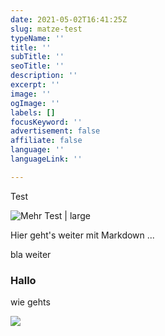 ```yaml
---
date: 2021-05-02T16:41:25Z
slug: matze-test
typeName: ''
title: ''
subTitle: ''
seoTitle: ''
description: ''
excerpt: ''
image: ''
ogImage: ''
labels: []
focusKeyword: ''
advertisement: false
affiliate: false
language: ''
languageLink: ''

---
```

Test

![Mehr Test | large](/img/matze.jpg "Test")

Hier geht's weiter mit Markdown ...

bla weiter

### Hallo

wie gehts

![](/img/smycka.jpg)